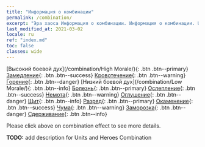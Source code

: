 ```yaml
---
title: "Информация о комбинации"
permalink: /combination/
excerpt: "Эра хаоса Информация о комбинации. Информация о комбинации. Units and Heroes Formation."
last_modified_at: 2021-03-02
locale: ru
ref: "index.md"
toc: false
classes: wide
---
```


[Высокий боевой дух](/combination/High Morale/){: .btn .btn--primary} [Замедление](/combination/Slow/){: .btn .btn--success} [Кровотечение](/combination/Bleeding/){: .btn .btn--warning} [Горение](/combination/Burning/){: .btn .btn--danger} [Низкий боевой дух](/combination/Low Morale/){: .btn .btn--info} [Болезнь](/combination/Disease/){: .btn .btn--primary} [Ослепление](/combination/Blind/){: .btn .btn--success} [Немота](/combination/Silence/){: .btn .btn--warning} [Оглушение](/combination/Stun/){: .btn .btn--danger} [Щит](/combination/Shield/){: .btn .btn--info} [Разряд](/combination/Static/){: .btn .btn--primary} [Окаменение](/combination/Petrify/){: .btn .btn--success} [Чума](/combination/Plague/){: .btn .btn--warning} [Заморозка](/combination/Freeze/){: .btn .btn--danger} [Сдерживание](/combination/Deterrence/){: .btn .btn--info} 



  Please click above on combination effect to see more details.

  **TODO:** add description for Units and Heroes Combination